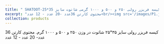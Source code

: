 ```yaml
---
title: " SHATOOT-25*35 کیسه فریزر رولی ۲۵۰ و ۵۰۰ و ۱۰۰۰ گرمی شاتوت سایز "
excerpt: "محتوی کارتن 36عدد -20 عدد - 12 عدد<br/><img src='/images/P1.jpg'>"
collection: products
---
```


کیسه فریزر رولی سایز ۳۵*۲۵ شاتوت در وزن ۲۵۰ و ۵۰۰ و ۱۰۰۰ گرم. 
محتوی کارتن 36 عدد- 20 عدد - 12 عدد
